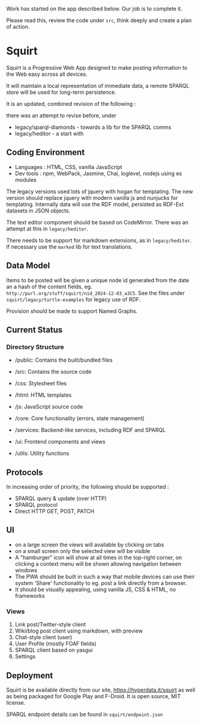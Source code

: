 Work has started on the app described below. Our job is to complete it.

Please read this, review the code under `src`, think deeply and create a plan of action.

# Squirt

Squirt is a Progressive Web App designed to make posting information to the Web easy across all devices.

It will maintain a local representation of immediate data, a remote SPARQL store will be used for long-term persistence.

It is an updated, combined revision of the following :

there was an attempt to revise before, under

- legacy/sparql-diamonds - towards a lib for the SPARQL comms
- legacy/heditor - a start with

## Coding Environment

- Languages : HTML, CSS, vanilla JavaScript
- Dev tools : npm, WebPack, Jasmine, Chai, loglevel, nodejs using es modules

The legacy versions used lots of jquery with hogan for templating. The new version should replace jquery with modern vanilla js and nunjucks for templating. Internally data will use the RDF model, persisted as RDF-Ext datasets in JSON objects.

The text editor component should be based on CodeMirror. There was an attempt at this in `legacy/heditor`.

There needs to be support for markdown extensions, as in `legacy/heditor`. If necessary use the `marked` lib for text translations.

## Data Model

Items to be posted will be given a unique node id generated from the date an a hash of the content fields, eg. `http://purl.org/stuff/squirt/nid_2024-12-03_a3C5`. See the files under `squirt/legacy/turtle-examples` for legacy use of RDF.

Provision should be made to support Named Graphs.

## Current Status

### Directory Structure

- /public: Contains the built/bundled files
- /src: Contains the source code
- /css: Stylesheet files
- /html: HTML templates
- /js: JavaScript source code

- /core: Core functionality (errors, state management)
- /services: Backend-like services, including RDF and SPARQL
- /ui: Frontend components and views
- /utils: Utility functions

## Protocols

In increasing order of priority, the following should be supported :

- SPARQL query & update (over HTTP)
- SPARQL protocol
- Direct HTTP GET, POST, PATCH

## UI

- on a large screen the views will available by clicking on tabs
- on a small screen only the selected view will be visible
- A "hamburger" icon will show at all times in the top-right corner, on clicking a context menu will be shown allowing navigation between windows
- The PWA should be built in such a way that mobile devices can use their system 'Share' functionality to eg. post a link directly from a browser.
- It should be visually appealing, using vanilla JS, CSS & HTML, no frameworks

### Views

1. Link post/Twitter-style client
2. Wiki/blog post client using markdown, with preview
3. Chat-style client (user)
4. User Profile (mostly FOAF fields)
5. SPARQL client based on yasgui
6. Settings

## Deployment

Squirt is be available directly from our site, https://hyperdata.it/squirt as well as being packaged for Google Play and F-Droid. It is open source, MIT license.

SPARQL endpoint details can be found in `squirt/endpoint.json`
